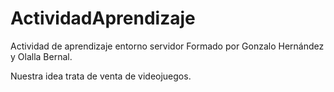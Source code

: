 # ActividadAprendizaje
Actividad de aprendizaje entorno servidor
Formado por Gonzalo Hernández y Olalla Bernal.

Nuestra idea trata de venta de videojuegos.
